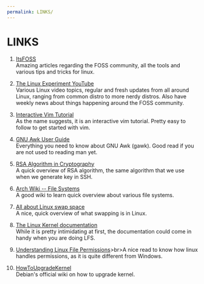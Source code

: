 ```yaml
---
permalink: LINKS/
---
```


# LINKS

1. [ItsFOSS](https://itsfoss.com/)<br>Amazing articles regarding the FOSS community, all the tools and various tips and tricks for linux.

2. [The Linux Experiment YouTube](https://youtube.com/c/TheLinuxExperiment)<br>Various Linux video topics, regular and fresh updates from all around Linux, ranging from common distro to more nerdy distros. Also have weekly news about things happening around the FOSS community.

3. [Interactive Vim Tutorial](https://www.openvim.com/)<br>As the name suggests, it is an interactive vim tutorial. Pretty easy to follow to get started with vim.

4. [GNU Awk User Guide](https://www.gnu.org/software/gawk/manual/gawk.html)<br>Everything you need to know about GNU Awk (gawk). Good read if you are not used to reading man yet.

5. [RSA Algorithm in Cryptography](https://www.geeksforgeeks.org/rsa-algorithm-cryptography/)<br>A quick overview of RSA algorithm, the same algorithm that we use when we generate key in SSH.

6. [Arch Wiki -- File Systems](https://wiki.archlinux.org/title/file_systems)<br>A good wiki to learn quick overview about various file systems.

7. [All about Linux swap space](https://www.linux.com/news/all-about-linux-swap-space/)<br>A nice, quick overview of what swapping is in Linux.

8. [The Linux Kernel documentation](https://docs.kernel.org/)<br>While it is pretty intimidating at first, the documentation could come in handy when you are doing LFS.

9. [Understanding Linux File Permissions](https://www.linuxfoundation.org/blog/blog/classic-sysadmin-understanding-linux-file-permissions)>br>A nice read to know how linux handles permissions, as it is quite different from Windows.

10. [HowToUpgradeKernel](https://wiki.debian.org/HowToUpgradeKernel)<br>Debian's official wiki on how to upgrade kernel.
